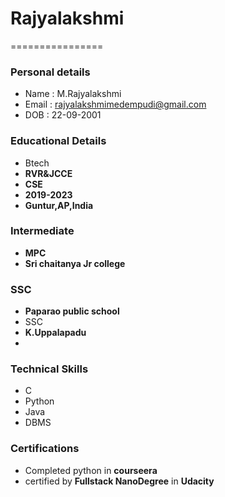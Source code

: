 # Rajyalakshmi
================
### Personal details
- Name : M.Rajyalakshmi
- Email : rajyalakshmimedempudi@gmail.com
- DOB : 22-09-2001

### Educational Details
- Btech
- **RVR&JCCE**
- **CSE**
- **2019-2023**
- **Guntur,AP,India**

### Intermediate
- **MPC**
- **Sri chaitanya Jr college**

### SSC
- **Paparao public school**
- SSC
- **K.Uppalapadu**
- 

### Technical Skills
- C
- Python
- Java
- DBMS

### Certifications
- Completed python in **courseera**
- certified by **Fullstack NanoDegree** in **Udacity**
